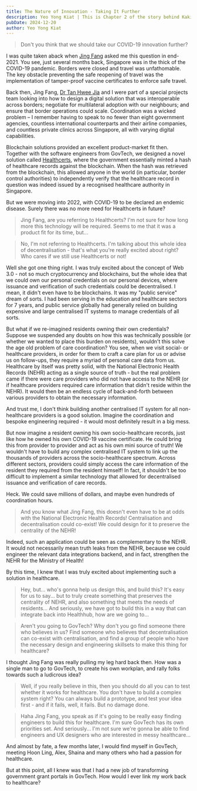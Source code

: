 ```yaml
---
title: The Nature of Innovation - Taking It Further
description: Yeo Yong Kiat | This is Chapter 2 of the story behind Kaki. Here, we see that sometimes innovation is about taking our existing ideas a little further, and finding the people to come along with us to make it better.
pubDate: 2024-12-20
author: Yeo Yong Kiat
---
```


> Don't you think that we should take our COVID-19 innovation further?

I was quite taken aback when [Jing Fang](https://www.linkedin.com/in/jing-fang-ong-725a6a123/) asked me this question in end-2021. You see, just several months back, Singapore was in the thick of the COVID-19 pandemic. Borders were closed and travel was unfathomable. The key obstacle preventing the safe reopening of travel was the implementation of tamper-proof vaccine certificates to enforce safe travel.

Back then, Jing Fang, [Dr Tan Hwee Jia](https://www.linkedin.com/in/hwee-jia-tan-791a7395/) and I were part of a special projects team looking into how to design a digital solution that was interoperable across borders; negotiate for multilateral adoption with our neighbours; and ensure that border operations could scale. Coordination was a wicked problem – I remember having to speak to no fewer than eight government agencies, countless international counterparts and their airline companies, and countless private clinics across Singapore, all with varying digital capabilities.

Blockchain solutions provided an excellent product-market fit then. Together with the software engineers from GovTech, we designed a novel solution called [Healthcerts](https://www.straitstimes.com/singapore/health-records-go-digital-to-fight-fakes-restart-air-travel), where the government essentially minted a hash of healthcare records against the blockchain. When the hash was retrieved from the blockchain, this allowed anyone in the world (in particular, border control authorities) to independently verify that the healthcare record in question was indeed issued by a recognised healthcare authority in Singapore. 

But we were moving into 2022, with COVID-19 to be declared an endemic disease. Surely there was no more need for Healthcerts in future?

> Jing Fang, are you referring to Healthcerts? I'm not sure for how long more this technology will be required. Seems to me that it was a product fit for its time, but...

> No, I'm not referring to Healthcerts. I'm talking about this whole idea of decentralisation - that's what you're really excited about right? Who cares if we still use Healthcerts or not!

Well she got one thing right. I was truly excited about the concept of Web 3.0 - not so much cryptocurrency and blockchains, but the whole idea that we could own our personal credentials on our personal devices, where issuance and verification of such credentials could be decentralised. I mean, it didn't even have to be blockchains. It was my "public service" dream of sorts. I had been serving in the education and healthcare sectors for 7 years, and public service globally had generally relied on building expensive and large centralised IT systems to manage credentials of all sorts.

But what if we re-imagined residents owning their own credentials? Suppose we suspended any doubts on how this was technically possible (or whether we wanted to place this burden on residents), wouldn't this solve the age old problem of care coordination? You see, when we visit social- or healthcare providers, in order for them to craft a care plan for us or advise us on follow-ups, they require a myriad of personal care data from us. Healthcare by itself was pretty solid, with the National Electronic Health Records (NEHR) acting as a single source of truth - but the real problem came if there were care providers who did not have access to the NEHR (or if healthcare providers required care information that didn't reside within the NEHR). It would then be an endless cycle of back-and-forth between various providers to obtain the necessary information.

And trust me, I don't think building another centralised IT system for all non-healthcare providers is a good solution. Imagine the coordination and bespoke engineering required - it would most definitely result in a big mess.

But now imagine a resident owning his own socio-healthcare records, just like how he owned his own COVID-19 vaccine certificate. He could bring this from provider to provider and act as his own mini source of truth! We wouldn't have to build any complex centralised IT system to link up the thousands of providers across the socio-healthcare spectrum. Across different sectors, providers could simply access the care information of the resident they required from the resident himself! In fact, it shouldn't be too difficult to implement a similar technology that allowed for decentralised issuance and verification of care records.

Heck. We could save millions of dollars, and maybe even hundreds of coordination hours.

> And you know what Jing Fang, this doesn't even have to be at odds with the National Electronic Health Records! Centralisation and decentralisation could co-exist! We could design for it to preserve the centrality of the NEHR!

Indeed, such an application could be seen as complementary to the NEHR. It would not necessarily mean truth leaks from the NEHR, because we could engineer the relevant data integrations backend, and in fact, strengthen the NEHR for the Ministry of Health!

By this time, I knew that I was truly excited about implementing such a solution in healthcare.

> Hey, but... who's gonna help us design this, and build this? It's easy for us to say... but to truly create something that preserves the centrality of NEHR, and also something that meets the needs of residents... And seriously, we have got to build this in a way that can integrate back into Healthhub, how are we going to...

> Aren't you going to GovTech? Why don't you go find someone there who believes in us? Find someone who believes that decentralisation can co-exist with centralisation, and find a group of people who have the necessary design and engineering skillsets to make this thing for healthcare?

I thought Jing Fang was really pulling my leg hard back then. How was a single man to go to GovTech, to create his own workplan, and rally folks towards such a ludicrous idea?

> Well, if you really believe in this, then you should do all you can to test whether it works for healthcare. You don't have to build a complex system right? You can always build a prototype, and test your idea first - and if it fails, well, it fails. But no damage done.

> Haha Jing Fang, you speak as if it's going to be really easy finding engineers to build this for healthcare. I'm sure GovTech has its own priorities set. And seriously... I'm not sure we're gonna be able to find engineers and UX designers who are interested in messy healthcare...

And almost by fate, a few months later, I would find myself in GovTech, meeting Hoon Ling, Alex, Shaina and many others who had a passion for healthcare.

But at this point, all I knew was that I had a new job of transforming government grant portals in GovTech. How would I ever link my work back to healthcare?
